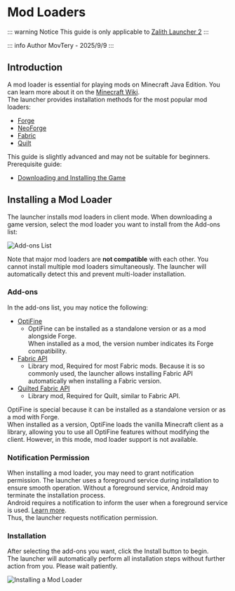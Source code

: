 # Mod Loaders

::: warning Notice
This guide is only applicable to [Zalith Launcher 2](/docs/projects/zl2)
:::

::: info Author
MovTery - 2025/9/9
:::

## Introduction
A mod loader is essential for playing mods on Minecraft Java Edition. You can learn more about it on the [Minecraft Wiki](https://minecraft.wiki/w/Mod).  
The launcher provides installation methods for the most popular mod loaders:
- [Forge](https://files.minecraftforge.net/)
- [NeoForge](https://neoforged.net/)
- [Fabric](https://fabricmc.net/use/installer/)
- [Quilt](https://quiltmc.org/)  

This guide is slightly advanced and may not be suitable for beginners. Prerequisite guide:  
- [Downloading and Installing the Game](/en/docs/help/download_game)

## Installing a Mod Loader
The launcher installs mod loaders in client mode. When downloading a game version, select the mod loader you want to install from the Add-ons list:  

![Add-ons List](/zh/docs/addons.jpg) 

Note that major mod loaders are **not compatible** with each other. You cannot install multiple mod loaders simultaneously. The launcher will automatically detect this and prevent multi-loader installation.

### Add-ons

In the add-ons list, you may notice the following:  
- [OptiFine](https://optifine.net/home)
  - OptiFine can be installed as a standalone version or as a mod alongside Forge.  
  When installed as a mod, the version number indicates its Forge compatibility.
- [Fabric API](https://modrinth.com/mod/fabric-api)
  - Library mod, Required for most Fabric mods. Because it is so commonly used, the launcher allows installing Fabric API automatically when installing a Fabric version.
- [Quilted Fabric API](https://modrinth.com/mod/qsl)
  - Library mod, Required for Quilt, similar to Fabric API.

OptiFine is special because it can be installed as a standalone version or as a mod with Forge.  
When installed as a version, OptiFine loads the vanilla Minecraft client as a library, allowing you to use all OptiFine features without modifying the client. However, in this mode, mod loader support is not available.

### Notification Permission

When installing a mod loader, you may need to grant notification permission. The launcher uses a foreground service during installation to ensure smooth operation. Without a foreground service, Android may terminate the installation process.  
Android requires a notification to inform the user when a foreground service is used. [Learn more](https://developer.android.com/develop/background-work/services/fgs).  
Thus, the launcher requests notification permission.

### Installation

After selecting the add-ons you want, click the Install button to begin.  
The launcher will automatically perform all installation steps without further action from you. Please wait patiently.  

![Installing a Mod Loader](/zh/docs/install_modloader.jpg)
